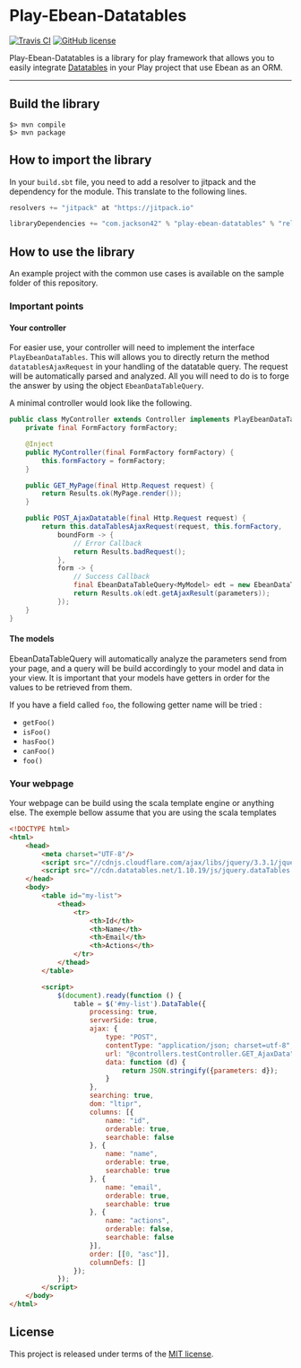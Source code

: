 # Play-Ebean-Datatables

[![Travis CI](https://api.travis-ci.org/PierreAdam/play-ebean-datatables.svg)](https://travis-ci.org/github/PierreAdam/play-ebean-datatables)
[![GitHub license](https://img.shields.io/badge/license-MIT-blue.svg)](https://raw.githubusercontent.com/PierreAdam/PlayForm-JodaDataBinder/master/LICENSE)

Play-Ebean-Datatables is a library for play framework that allows you to easily integrate [Datatables](https://datatables.net/) in your Play project that use Ebean as an ORM.
*****

## Build the library

```shell
$> mvn compile
$> mvn package
```


## How to import the library

In your ```build.sbt``` file, you need to add a resolver to jitpack and the dependency for the module. This translate to the following lines.

```scala
resolvers += "jitpack" at "https://jitpack.io"

libraryDependencies += "com.jackson42" % "play-ebean-datatables" % "release~20.07"
```

## How to use the library

An example project with the common use cases is available on the sample folder of this repository.


### Important points

#### Your controller

For easier use, your controller will need to implement the interface `PlayEbeanDataTables`.
This will allows you to directly return the method `datatablesAjaxRequest` in your handling of the datatable query.
The request will be automatically parsed and analyzed. All you will need to do is to forge the answer by using the object `EbeanDataTableQuery`.

A minimal controller would look like the following.

```java
public class MyController extends Controller implements PlayEbeanDataTables {
    private final FormFactory formFactory;

    @Inject
    public MyController(final FormFactory formFactory) {
        this.formFactory = formFactory;
    }

    public GET_MyPage(final Http.Request request) {
        return Results.ok(MyPage.render());
    }

    public POST_AjaxDatatable(final Http.Request request) {
        return this.dataTablesAjaxRequest(request, this.formFactory,
            boundForm -> {
                // Error Callback
                return Results.badRequest();
            },
            form -> {
                // Success Callback
                final EbeanDataTableQuery<MyModel> edt = new EbeanDataTableQuery<>(MyModel.class);
                return Results.ok(edt.getAjaxResult(parameters));
            });
    }
}
```

#### The models

EbeanDataTableQuery will automatically analyze the parameters send from your page, and a query will be build accordingly to your model and data in your view.
It is important that your models have getters in order for the values to be retrieved from them.

If you have a field called `foo`, the following getter name will be tried :

- `getFoo()`
- `isFoo()`
- `hasFoo()`
- `canFoo()`
- `foo()`

### Your webpage

Your webpage can be build using the scala template engine or anything else. The exemple bellow assume that you are using the scala templates

```html
<!DOCTYPE html>
<html>
    <head>
        <meta charset="UTF-8"/>
        <script src="//cdnjs.cloudflare.com/ajax/libs/jquery/3.3.1/jquery.min.js"></script>
        <script src="//cdn.datatables.net/1.10.19/js/jquery.dataTables.js"></script>
    </head>
    <body>
        <table id="my-list">
            <thead>
                <tr>
                    <th>Id</th>
                    <th>Name</th>
                    <th>Email</th>
                    <th>Actions</th>
                </tr>
            </thead>
        </table>

        <script>
            $(document).ready(function () {
                table = $('#my-list').DataTable({
                    processing: true,
                    serverSide: true,
                    ajax: {
                        type: "POST",
                        contentType: "application/json; charset=utf-8",
                        url: "@controllers.testController.GET_AjaxData",
                        data: function (d) {
                            return JSON.stringify({parameters: d});
                        }
                    },
                    searching: true,
                    dom: "ltipr",
                    columns: [{
                        name: "id",
                        orderable: true,
                        searchable: false
                    }, {
                        name: "name",
                        orderable: true,
                        searchable: true
                    }, {
                        name: "email",
                        orderable: true,
                        searchable: true
                    }, {
                        name: "actions",
                        orderable: false,
                        searchable: false
                    }],
                    order: [[0, "asc"]],
                    columnDefs: []
                });
            });
        </script>
    </body>
</html>
```

## License
This project is released under terms of the [MIT license](https://raw.githubusercontent.com/PierreAdam/PlayForm-JodaDataBinder/master/LICENSE).
